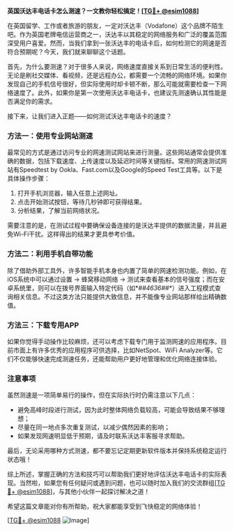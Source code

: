 **英国沃达丰电话卡怎么测速？一文教你轻松搞定！[[TG💪+ @esim1088](https://t.me/s/esim1088)]**

在英国留学、工作或者旅游的朋友，一定对沃达丰（Vodafone）这个品牌不陌生吧。作为英国老牌电信运营商之一，沃达丰以其稳定的网络服务和广泛的覆盖范围深受用户喜爱。然而，当我们拿到一张沃达丰的电话卡后，如何检测它的网速是否符合预期呢？今天，我们就来聊聊这个话题。

首先，为什么要测速？对于很多人来说，网络速度直接关系到日常生活的便利性。无论是刷社交媒体、看视频，还是远程办公，都需要一个流畅的网络环境。如果你发现自己的手机信号很好，但实际使用时却卡顿不断，那么可能就需要检查一下网络速度了。此外，如果你是第一次使用沃达丰电话卡，也建议先测速确认其性能是否满足你的需求。

接下来，让我们进入正题——如何测试沃达丰电话卡的速度？

### 方法一：使用专业网站测速

最常见的方式是通过访问专业的网速测试网站来进行测量。这些网站通常会提供准确的数据，包括下载速度、上传速度以及延迟时间等关键指标。常用的网速测试网站有Speedtest by Ookla、Fast.com以及Google的Speed Test工具等。以下是具体操作步骤：

1. 打开手机浏览器，输入任意上述网址。
2. 点击开始测试按钮，等待几秒钟即可获得结果。
3. 分析结果，了解当前网络状况。

需要注意的是，在测试过程中要确保设备连接的是沃达丰提供的数据流量，并且避免Wi-Fi干扰。这样得出的结果才更具参考价值。

### 方法二：利用手机自带功能

除了借助外部工具外，许多智能手机本身也内置了简单的网速检测功能。例如，在iOS系统中可以通过设置 -> 蜂窝移动网络 -> 测试来查看基本的信号强度；而在安卓系统里，则可以在拨号界面输入特定代码（如*#*#4636#*#*）进入工程模式查询相关信息。不过这类方法只能提供大致信息，并不能像专业网站那样给出精确数值。

### 方法三：下载专用APP

如果你觉得手动操作比较麻烦，还可以考虑下载专门用于监测网速的应用程序。目前市面上有许多优秀的应用程序可供选择，比如NetSpot、WiFi Analyzer等。它们不仅能够快速完成测速任务，还能帮助用户更好地管理和优化网络连接体验。

### 注意事项

虽然测速是一项简单易行的操作，但在实际执行时仍需注意以下几点：
- 避免高峰时段进行测试，因为此时整体网络负载较高，可能会导致结果不够理想；
- 尽量在同一地点多次重复测试，以减少偶然因素的影响；
- 如果发现网速明显低于预期，请及时联系沃达丰客服寻求帮助。

最后，无论采用哪种方式测速，都不要忘记定期更新软件版本并保持系统稳定运行状态哦！

综上所述，掌握正确的方法和技巧可以帮助我们更好地评估沃达丰电话卡的实际表现。当然啦，如果您有任何疑问或遇到问题，也可以随时加入我们的交流群组[[TG💪+ @esim1088](https://t.me/s/esim1088)]，与其他小伙伴一起探讨解决之道！

希望这篇文章能对你有所帮助，祝大家都能享受到飞快稳定的网络体验！

[[TG💪+ @esim1088](https://t.me/s/esim1088) ![Image](https://i.postimg.cc/4NQfJmqS/Snipaste-2025-05-13-00-14-12.png)]